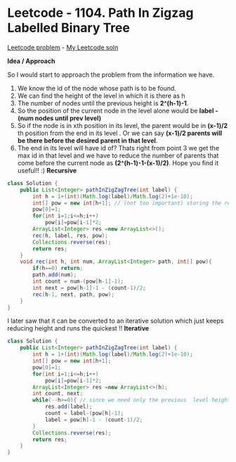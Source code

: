 # Leetcode - 1104. Path In Zigzag Labelled Binary Tree
[Leetcode problem](https://leetcode.com/problems/path-in-zigzag-labelled-binary-tree/) - [My Leetcode soln](https://leetcode.com/problems/path-in-zigzag-labelled-binary-tree/discuss/1428745/Java-O(n)-simple-recursive-solution-with-explanation)

**Idea / Approach**

So I would start to approach the problem from the information we have.

1. We know the id of the node whose path is to be found.
1. We can find the height of the level in which it is there as h
1. The number of nodes until the previous height is **2^(h-1)-1**.
1. So the position of the current node in the level alone would be **label - (num nodes until prev level)**
1. So if the node is in xth position in its level, the parent would be in **(x-1)/2** th position from the end in its level . Or we can say **(x-1)/2 parents will be there before the desired parent in that level**.
1. The end in its level will have id of? Thats right from point 3 we get the max id in that level and we have to reduce the number of parents that come before the current node as **(2^(h-1)-1-(x-1)/2)**.
Hope you find it useful!! :)
**Recursive**
```java
class Solution {
    public List<Integer> pathInZigZagTree(int label) {
        int h = 1+(int)(Math.log(label)/Math.log(2)+1e-10);
        int[] pow = new int[h+1]; // (not too important) storing the required powers so that it doesn't have to be recalculated for each level
        pow[0]=1;
        for(int i=1;i<=h;i++)
            pow[i]=pow[i-1]*2;
        ArrayList<Integer> res =new ArrayList<>();
        rec(h, label, res, pow);
        Collections.reverse(res);
        return res;
    }
    void rec(int h, int num, ArrayList<Integer> path, int[] pow){
        if(h==0) return;
        path.add(num);
        int count = num-(pow[h-1]-1);
        int next = pow[h-1]-1 - (count-1)/2;
        rec(h-1, next, path, pow);
    }
}
```
I later saw that it can be converted to an iterative solution which just keeps reducing height and runs the quickest !!
**Iterative**

```java
class Solution {
    public List<Integer> pathInZigZagTree(int label) {
        int h = 1+(int)(Math.log(label)/Math.log(2)+1e-10);
        int[] pow = new int[h+1]; 
        pow[0]=1;
        for(int i=1;i<=h;i++)
            pow[i]=pow[i-1]*2;
        ArrayList<Integer> res =new ArrayList<>(h);
        int count, next;
        while(--h>=0){ // since we need only the previous  level height and not the current height we can reduce and use the same for finding the number of elements in the previous level and the parent label
            res.add(label);
            count = label-(pow[h]-1);
            label = pow[h]-1 - (count-1)/2;
        }
        Collections.reverse(res);
        return res;
    }
}
```
